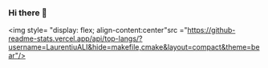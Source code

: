 ### Hi there 👋
<img style= "display: flex; align-content:center"src ="https://github-readme-stats.vercel.app/api/top-langs/?username=LaurentiuALI&hide=makefile,cmake&layout=compact&theme=bear"/>
